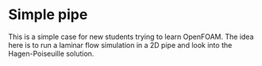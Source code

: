# Simple pipe 

This is a simple case for new students trying to learn OpenFOAM. The idea here is to run a laminar flow simulation in a 2D pipe and look into the Hagen-Poiseuille solution.
